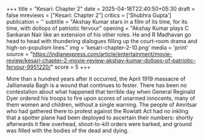 +++
title = "Kesari: Chapter 2"
date = 2025-04-18T22:40:50+05:30
draft = false
mreviews = ["Kesari: Chapter 2"]
critics = ['Shubhra Gupta']
publication = ''
subtitle = "Akshay Kumar stars in a film of its time, for its time, with dollops of patriotic fervour"
opening = "Akshay Kumar plays C Sankaran Nair like an extension of his other roles. He and R Madhavan go head to head with thundering dialogues filling up the court-room drama and high-on-populism lines."
img = 'kesari-chapter-2-10.png'
media = 'print'
source = "https://indianexpress.com/article/entertainment/movie-review/kesari-chapter-2-movie-review-akshay-kumar-dollops-of-patriotic-fervour-9951220/"
score = 5
+++

More than a hundred years after it occurred, the April 1919 massacre of Jallianwala Bagh is a wound that continues to fester. There has been no contestation about what happened that terrible day when General Reginald Dyer ordered his troops to fire upon scores of unarmed innocents, many of them women and children, without a single warning. The people of Amritsar who had gathered there to protest against the Rowlatt Act had no inkling that a spotter plane had been deployed to ascertain their numbers: shortly afterwards it flew overhead, shoot-to-kill orders were barked, and ground was filled with the bodies of the dead and dying.
